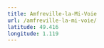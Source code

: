 ```yaml
---
title: Amfreville-la-Mi-Voie
url: /amfreville-la-mi-voie/
latitude: 49.416
longitude: 1.119
---
```

